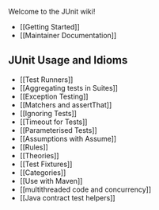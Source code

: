 Welcome to the JUnit wiki!

* [[Getting Started]]
* [[Maintainer Documentation]]

##  JUnit Usage and Idioms
* [[Test Runners]]
* [[Aggregating tests in Suites]]
* [[Exception Testing]]
* [[Matchers and assertThat]]
* [[Ignoring Tests]]
* [[Timeout for Tests]]
* [[Parameterised Tests]]
* [[Assumptions with Assume]]
* [[Rules]]
* [[Theories]]
* [[Test Fixtures]]
* [[Categories]]
* [[Use with Maven]]
* [[multithreaded code and concurrency]]
* [[Java contract test helpers]]